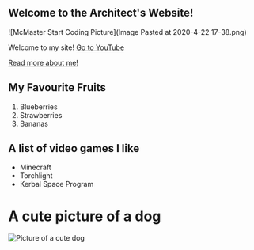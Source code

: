 ## Welcome to the Architect's Website!

![McMaster Start Coding Picture](Image Pasted at 2020-4-22 17-38.png)

Welcome to my site! [Go to YouTube](https://youtube.com)

[Read more about me!](about)

## My Favourite Fruits
1. Blueberries
2. Strawberries
3. Bananas

## A list of video games I like

- Minecraft
- Torchlight
- Kerbal Space Program

# A cute picture of a dog

![Picture of a cute dog](https://www.guidedogs.org/wp-content/uploads/2018/01/Mobile.jpg)
